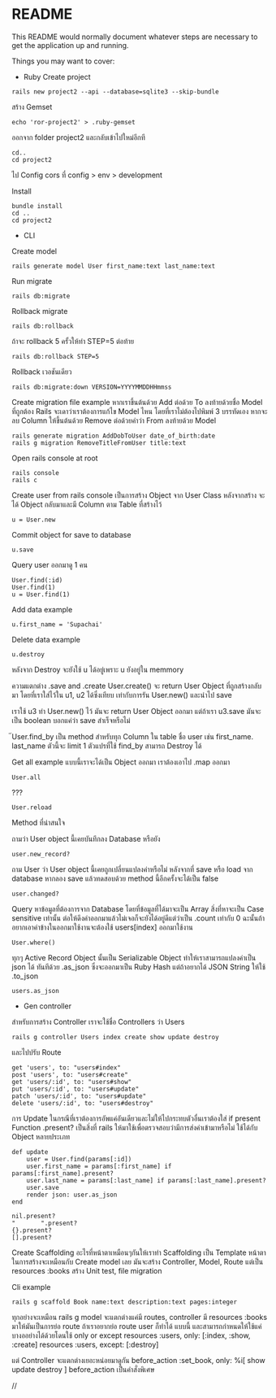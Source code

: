 # README

This README would normally document whatever steps are necessary to get the
application up and running.

Things you may want to cover:

- Ruby Create project

```
rails new project2 --api --database=sqlite3 --skip-bundle
```

สร้าง Gemset

```
echo 'ror-project2' > .ruby-gemset
```

ออกจาก folder project2 และกลับเข้าไปใหม่อีกที

```
cd..
cd project2
```

ไป Config cors ที่ config > env > development

Install

```
bundle install
cd ..
cd project2
```

- CLI

Create model

```
rails generate model User first_name:text last_name:text
```

Run migrate

```
rails db:migrate
```

Rollback migrate

```
rails db:rollback
```

ถ้าจะ rollback 5 ครั้วให้ทำ
STEP=5 ต่อท้าย

```
rails db:rollback STEP=5
```

Rollback เวอชันเดียว

```
rails db:migrate:down VERSION=YYYYMMDDHHmmss
```

Create migration file example
หากเราขึ้นต้นด้วย Add ต่อด้วย To ลงท้ายด้วยชื่อ Model ที่ถูกต้อง Rails จะเดาว่าเราต้องการแก้ไข Model ไหน โดยที่เราไม่ต้องไปพิมพ์ 3 บรรทัดเอง หากจะลบ Column ให้ขึ้นต้นด้วย Remove ต่อด้วยคำว่า From ลงท้ายด้วย Model

```
rails generate migration AddDobToUser date_of_birth:date
rails g migration RemoveTitleFromUser title:text
```

Open rails console at root

```
rails console
rails c
```

Create user from rails console
เป็นการสร้าง Object จาก User Class
หลังจากสร้าง จะได้ Object กลับมาและมี Column ตาม Table ที่สร้างไว้

```
u = User.new
```

Commit object for save to database

```
u.save
```

Query user ออกมาดู 1 คน

```
User.find(:id)
User.find(1)
u = User.find(1)
```

Add data example

```
u.first_name = 'Supachai'
```

Delete data example

```
u.destroy
```

หลังจาก Destroy จะยังใช้ u ได้อยู่เพราะ u ยังอยู่ใน memmory

ความแตกต่าง .save and .create
User.create() จะ return User Object ที่ถูกสร้างกลับมา โดยที่เราใส่ไว้ใน u1, u2 ได้ซึ่งเทียบ
เท่ากับการรัน User.new() และนำไป save

เราใช้ u3 ทำ User.new() ไว้ มันจะ return User Object ออกมา
แต่ถ้าเรา u3.save มันจะเป็น boolean บอกแค่ว่า save สำเร็จหรือไม่

๊User.find_by เป็น method สำหรับทุก Column ใน table ชื่อ user
เช่น first_name. last_name ตัวนี้จะ limit 1
ตัวแปรที่ใช้ find_by สามารถ Destroy ได้

Get all example แบบนี้เราจะได้เป็น Object ออกมา เราต้องเอาไป .map ออกมา

```
User.all
```

???

```
User.reload
```

Method ที่น่าสนใจ

ถามว่า User object นี้เคยบันทึกลง Database หรือยัง

```
user.new_record?
```

ถาม User ว่า User object นี้เคยถูกเปลี่ยนแปลงค่าหรือไม่ หลังจากที่ save หรือ load จาก database
หากลอง save แล้วทดสอบด้วย method นี้อีกครั้งจะได้เป็น false

```
user.changed?
```

Query หาข้อมูลที่ต้องการจาก Database โดยที่ข้อมูลที่ได้มาจะเป็น Array สิ่งที่หาจะเป็น Case sensitive เท่านั้น
ต่อให้ดึงค่าออกมาแล้วไม่เจอก็จะยังได้อยู่ดีแต่ว่าเป็น .count เท่ากับ 0 ฉะนั้นถ้าอยากเอาค่าข้างในออกมาใช้งานจะต้องใช้ users[index] ออกมาใช้งาน

```
User.where()
```

ทุกๆ Active Record Object นั้นเป็น Serializable Object ทำให้เราสามารถแปลงค่าเป็น json ได้
ทันทีด้วย .as_json ซึ่งจะออกมาเป็น Ruby Hash แต่ถ้าอยากได้ JSON String ให้ใช้ .to_json

```
users.as_json
```

- Gen controller

สำหรับการสร้าง Controller เราจะใช้ชื่อ Controllers ว่า Users

```
rails g controller Users index create show update destroy
```

และไปปรับ Route

```
get 'users', to: "users#index"
post 'users', to: "users#create"
get 'users/:id', to: "users#show"
put 'users/:id', to: "users#update"
patch 'users/:id', to: "users#update"
delete 'users/:id', to: "users#destroy"
```

การ Update ในกรณีที่เราต้องการอัพแค่อันเดียวและไม่ให้ไปกระทบตัวอื่นเราต้องใส่ if present
Function .present? เป็นสิ่งที่ rails ให้มาใช้เพื่อตรวจสอบว่ามีการส่งค่าเข้ามาหรือไม่ ใช้ได้กับ Object หลายประเภท
```
def update
    user = User.find(params[:id])
    user.first_name = params[:first_name] if params[:first_name].present?
    user.last_name = params[:last_name] if params[:last_name].present?
    user.save
    render json: user.as_json
end

nil.present?
"       ".present?
{}.present?
[].present?
```


Create Scaffolding
อะไรที่หน้าตาเหมือนๆกันให้เราทำ Scaffolding เป็น Template
หน้าตาในการสร้างจะเหมือนกับ Create model เลย
มันจะสร้าง Controller, Model, Route แต่เป็น resources :books 
สร้าง Unit test, file migration

Cli example
```
rails g scaffold Book name:text description:text pages:integer
```

ทุกอย่างจะเหมือน rails g model จะแตกต่างแค่มี routes, controller
มี resources :books มาให้มันเป็นการย่อ route ถ้าเราอยากย่อ route user ก็ทำได้
แบบนี้ และสามารถกำหนดให้ใช้แค่บางออย่างได้ด้วยโดนใช้ only or except
resources :users, only: [:index, :show, :create]
resources :users, except: [:destroy]

แต่ Controller จะแตกต่างเยอะหน่อยมาดูกัน
before_action :set_book, only: %i[ show update destroy ]
before_action เป็นคำสั่งพิเศษ



//